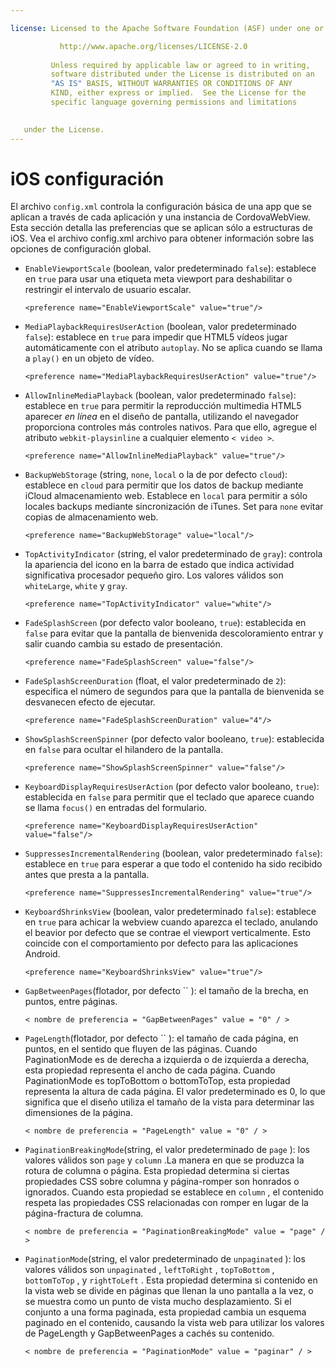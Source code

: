 ```yaml
---

license: Licensed to the Apache Software Foundation (ASF) under one or more contributor license agreements. See the NOTICE file distributed with this work for additional information regarding copyright ownership. The ASF licenses this file to you under the Apache License, Version 2.0 (the "License"); you may not use this file except in compliance with the License. You may obtain a copy of the License at

           http://www.apache.org/licenses/LICENSE-2.0
    
         Unless required by applicable law or agreed to in writing,
         software distributed under the License is distributed on an
         "AS IS" BASIS, WITHOUT WARRANTIES OR CONDITIONS OF ANY
         KIND, either express or implied.  See the License for the
         specific language governing permissions and limitations
    

   under the License.
---
```


# iOS configuración

El archivo `config.xml` controla la configuración básica de una app que se aplican a través de cada aplicación y una instancia de CordovaWebView. Esta sección detalla las preferencias que se aplican sólo a estructuras de iOS. Vea el archivo config.xml archivo para obtener información sobre las opciones de configuración global.

*   `EnableViewportScale` (boolean, valor predeterminado `false`): establece en `true` para usar una etiqueta meta viewport para deshabilitar o restringir el intervalo de usuario escalar.
    
        <preference name="EnableViewportScale" value="true"/>
        

*   `MediaPlaybackRequiresUserAction` (boolean, valor predeterminado `false`): establece en `true` para impedir que HTML5 vídeos jugar automáticamente con el atributo `autoplay`. No se aplica cuando se llama a `play()` en un objeto de vídeo.
    
        <preference name="MediaPlaybackRequiresUserAction" value="true"/>
        

*   `AllowInlineMediaPlayback` (boolean, valor predeterminado `false`): establece en `true` para permitir la reproducción multimedia HTML5 aparecer *en línea* en el diseño de pantalla, utilizando el navegador proporciona controles más controles nativos. Para que ello, agregue el atributo `webkit-playsinline` a cualquier elemento `< video >`.
    
        <preference name="AllowInlineMediaPlayback" value="true"/>
        

*   `BackupWebStorage` (string, `none`, `local` o la de por defecto `cloud`): establece en `cloud` para permitir que los datos de backup mediante iCloud almacenamiento web. Establece en `local` para permitir a sólo locales backups mediante sincronización de iTunes. Set para `none` evitar copias de almacenamiento web.
    
        <preference name="BackupWebStorage" value="local"/>
        

*   `TopActivityIndicator` (string, el valor predeterminado de `gray`): controla la apariencia del icono en la barra de estado que indica actividad significativa procesador pequeño giro. Los valores válidos son `whiteLarge`, `white` y `gray`.
    
        <preference name="TopActivityIndicator" value="white"/>
        

*   `FadeSplashScreen` (por defecto valor booleano, `true`): establecida en `false` para evitar que la pantalla de bienvenida descoloramiento entrar y salir cuando cambia su estado de presentación.
    
        <preference name="FadeSplashScreen" value="false"/>
        

*   `FadeSplashScreenDuration` (float, el valor predeterminado de `2`): especifica el número de segundos para que la pantalla de bienvenida se desvanecen efecto de ejecutar.
    
        <preference name="FadeSplashScreenDuration" value="4"/>
        

*   `ShowSplashScreenSpinner` (por defecto valor booleano, `true`): establecida en `false` para ocultar el hilandero de la pantalla.
    
        <preference name="ShowSplashScreenSpinner" value="false"/>
        

*   `KeyboardDisplayRequiresUserAction` (por defecto valor booleano, `true`): establecida en `false` para permitir que el teclado que aparece cuando se llama `focus()` en entradas del formulario.
    
        <preference name="KeyboardDisplayRequiresUserAction" value="false"/>
        

*   `SuppressesIncrementalRendering` (boolean, valor predeterminado `false`): establece en `true` para esperar a que todo el contenido ha sido recibido antes que presta a la pantalla.
    
        <preference name="SuppressesIncrementalRendering" value="true"/>
        

*   `KeyboardShrinksView` (boolean, valor predeterminado `false`): establece en `true` para achicar la webview cuando aparezca el teclado, anulando el beavior por defecto que se contrae el viewport verticalmente. Esto coincide con el comportamiento por defecto para las aplicaciones Android.
    
        <preference name="KeyboardShrinksView" value="true"/>
        

*   `GapBetweenPages`(flotador, por defecto `` ): el tamaño de la brecha, en puntos, entre páginas.
    
        < nombre de preferencia = "GapBetweenPages" value = "0" / >
        

*   `PageLength`(flotador, por defecto `` ): el tamaño de cada página, en puntos, en el sentido que fluyen de las páginas. Cuando PaginationMode es de derecha a izquierda o de izquierda a derecha, esta propiedad representa el ancho de cada página. Cuando PaginationMode es topToBottom o bottomToTop, esta propiedad representa la altura de cada página. El valor predeterminado es 0, lo que significa que el diseño utiliza el tamaño de la vista para determinar las dimensiones de la página.
    
        < nombre de preferencia = "PageLength" value = "0" / >
        

*   `PaginationBreakingMode`(string, el valor predeterminado de `page` ): los valores válidos son `page` y `column` .La manera en que se produzca la rotura de columna o página. Esta propiedad determina si ciertas propiedades CSS sobre columna y página-romper son honrados o ignorados. Cuando esta propiedad se establece en `column` , el contenido respeta las propiedades CSS relacionadas con romper en lugar de la página-fractura de columna.
    
        < nombre de preferencia = "PaginationBreakingMode" value = "page" / >
        

*   `PaginationMode`(string, el valor predeterminado de `unpaginated` ): los valores válidos son `unpaginated` , `leftToRight` , `topToBottom` , `bottomToTop` , y `rightToLeft` . Esta propiedad determina si contenido en la vista web se divide en páginas que llenan la uno pantalla a la vez, o se muestra como un punto de vista mucho desplazamiento. Si el conjunto a una forma paginada, esta propiedad cambia un esquema paginado en el contenido, causando la vista web para utilizar los valores de PageLength y GapBetweenPages a cachés su contenido.
    
        < nombre de preferencia = "PaginationMode" value = "paginar" / >